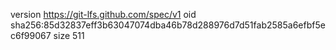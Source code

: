 version https://git-lfs.github.com/spec/v1
oid sha256:85d32837eff3b63047074dba46b78d288976d7d51fab2585a6efbf5ec6f99067
size 511
